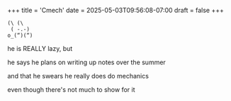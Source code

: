 +++
title = 'Cmech'
date = 2025-05-03T09:56:08-07:00
draft = false
+++

```
(\ (\
 ( -.-)
o_(“)(“)
```

he is REALLY lazy, but 

he says he plans on writing up notes over the summer

and that he swears he really does do mechanics 

even though there's not much to show for it

